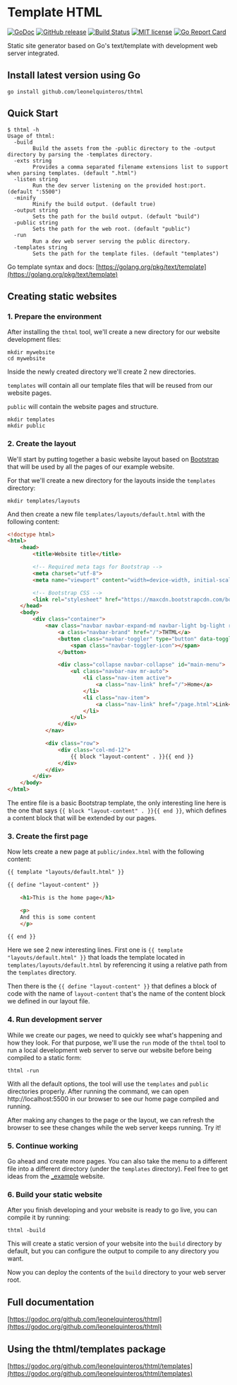# Template HTML

[![GoDoc](https://godoc.org/github.com/leonelquinteros/thtml?status.svg)](https://godoc.org/github.com/leonelquinteros/thtml)
[![GitHub release](https://img.shields.io/github/release/leonelquinteros/thtml.svg)](https://github.com/leonelquinteros/thtml)
[![Build Status](https://travis-ci.org/leonelquinteros/thtml.svg?branch=master)](https://travis-ci.org/leonelquinteros/thtml)
[![MIT license](https://img.shields.io/badge/License-MIT-blue.svg)](LICENSE)
[![Go Report Card](https://goreportcard.com/badge/github.com/leonelquinteros/thtml)](https://goreportcard.com/report/github.com/leonelquinteros/thtml)


Static site generator based on Go's text/template with development web server integrated. 


## Install latest version using Go

```
go install github.com/leonelquinteros/thtml
```


## Quick Start

```
$ thtml -h
Usage of thtml:
  -build
    	Build the assets from the -public directory to the -output directory by parsing the -templates directory.
  -exts string
    	Provides a comma separated filename extensions list to support when parsing templates. (default ".html")
  -listen string
    	Run the dev server listening on the provided host:port. (default ":5500")
  -minify
    	Minify the build output. (default true)
  -output string
    	Sets the path for the build output. (default "build")
  -public string
    	Sets the path for the web root. (default "public")
  -run
    	Run a dev web server serving the public directory.
  -templates string
    	Sets the path for the template files. (default "templates")

```


Go template syntax and docs: [https://golang.org/pkg/text/template](https://golang.org/pkg/text/template)


## Creating static websites

### 1. Prepare the environment

After installing the `thtml` tool, we'll create a new directory for our website development files: 

```
mkdir mywebsite
cd mywebsite
``` 

Inside the newly created directory we'll create 2 new directories. 

`templates` will contain all our template files that will be reused from our website pages. 

`public` will contain the website pages and structure.

```
mkdir templates
mkdir public
```


### 2. Create the layout

We'll start by putting together a basic website layout based on [Bootstrap](https://getbootstrap.com/) that will be used by all the pages of our example website.

For that we'll create a new directory for the layouts inside the `templates` directory: 

```
mkdir templates/layouts
```

And then create a new file `templates/layouts/default.html` with the following content: 

```html
<!doctype html>
<html>
    <head>
        <title>Website title</title>

        <!-- Required meta tags for Bootstrap -->
        <meta charset="utf-8">
        <meta name="viewport" content="width=device-width, initial-scale=1, shrink-to-fit=no">

        <!-- Bootstrap CSS -->
        <link rel="stylesheet" href="https://maxcdn.bootstrapcdn.com/bootstrap/4.0.0-beta.2/css/bootstrap.min.css" integrity="sha384-PsH8R72JQ3SOdhVi3uxftmaW6Vc51MKb0q5P2rRUpPvrszuE4W1povHYgTpBfshb" crossorigin="anonymous">
    </head>
    <body>
        <div class="container">
            <nav class="navbar navbar-expand-md navbar-light bg-light rounded mb-3">
                <a class="navbar-brand" href="/">THTML</a>
                <button class="navbar-toggler" type="button" data-toggle="collapse" data-target="#main-menu" aria-controls="main-menu" aria-expanded="false" aria-label="Toggle navigation">
                    <span class="navbar-toggler-icon"></span>
                </button>

                <div class="collapse navbar-collapse" id="main-menu">
                    <ul class="navbar-nav mr-auto">
                        <li class="nav-item active">
                            <a class="nav-link" href="/">Home</a>
                        </li>
                        <li class="nav-item">
                            <a class="nav-link" href="/page.html">Link</a>
                        </li>
                    </ul>
                </div>
            </nav>

            <div class="row">
                <div class="col-md-12">
                    {{ block "layout-content" . }}{{ end }}
                </div>
            </div>
        </div>
    </body>
</html>
```

The entire file is a basic Bootstrap template, the only interesting line here is the one that says `{{ block "layout-content" . }}{{ end }}`, which defines a content block that will be extended by our pages. 


### 3. Create the first page

Now lets create a new page at `public/index.html` with the following content: 

```html
{{ template "layouts/default.html" }}

{{ define "layout-content" }}

    <h1>This is the home page</h1>

    <p>
    And this is some content
    </p>

{{ end }}
```

Here we see 2 new interesting lines. First one is `{{ template "layouts/default.html" }}` that loads the template located in `templates/layouts/default.html` by referencing it using a relative path from the `templates` directory. 

Then there is the `{{ define "layout-content" }}` that defines a block of code with the name of `layout-content` that's the name of the content block we defined in our layout file. 


### 4. Run development server

While we create our pages, we need to quickly see what's happening and how they look. For that purpose, we'll use the `run` mode of the `thtml` tool to run a local development web server to serve our website before being compiled to a static form: 

```
thtml -run
```

With all the default options, the tool will use the `templates` and `public` directories properly. After running the command, we can open http://localhost:5500 in our browser to see our home page compiled and running. 

After making any changes to the page or the layout, we can refresh the browser to see these changes while the web server keeps running. Try it! 


### 5. Continue working

Go ahead and create more pages. You can also take the menu to a different file into a different directory (under the `templates` directory). Feel free to get ideas from the [_example](_example) website.


### 6. Build your static website

After you finish developing and your website is ready to go live, you can compile it by running: 

```
thtml -build
```

This will create a static version of your website into the `build` directory by default, but you can configure the output to compile to any directory you want. 

Now you can deploy the contents of the `build` directory to your web server root.  


## Full documentation

[https://godoc.org/github.com/leonelquinteros/thtml](https://godoc.org/github.com/leonelquinteros/thtml)


## Using the thtml/templates package
[https://godoc.org/github.com/leonelquinteros/thtml/templates](https://godoc.org/github.com/leonelquinteros/thtml/templates)

